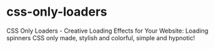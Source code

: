 css-only-loaders
================

CSS Only Loaders - Creative Loading Effects for Your Website: Loading spinners CSS only made, stylish and colorful, simple and hypnotic!
